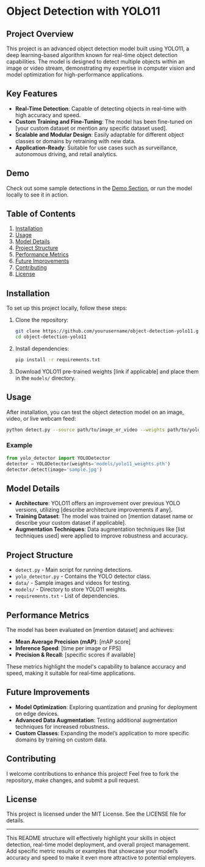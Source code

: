 
# Object Detection with YOLO11

## Project Overview
This project is an advanced object detection model built using YOLO11, a deep learning-based algorithm known for real-time object detection capabilities. The model is designed to detect multiple objects within an image or video stream, demonstrating my expertise in computer vision and model optimization for high-performance applications.

## Key Features
- **Real-Time Detection**: Capable of detecting objects in real-time with high accuracy and speed.
- **Custom Training and Fine-Tuning**: The model has been fine-tuned on [your custom dataset or mention any specific dataset used].
- **Scalable and Modular Design**: Easily adaptable for different object classes or domains by retraining with new data.
- **Application-Ready**: Suitable for use cases such as surveillance, autonomous driving, and retail analytics.

## Demo
Check out some sample detections in the [Demo Section](#demo-section), or run the model locally to see it in action.

## Table of Contents
1. [Installation](#installation)
2. [Usage](#usage)
3. [Model Details](#model-details)
4. [Project Structure](#project-structure)
5. [Performance Metrics](#performance-metrics)
6. [Future Improvements](#future-improvements)
7. [Contributing](#contributing)
8. [License](#license)

## Installation
To set up this project locally, follow these steps:

1. Clone the repository:
   ```bash
   git clone https://github.com/yourusername/object-detection-yolo11.git
   cd object-detection-yolo11
   ```
2. Install dependencies:
   ```bash
   pip install -r requirements.txt
   ```
3. Download YOLO11 pre-trained weights [link if applicable] and place them in the `models/` directory.

## Usage
After installation, you can test the object detection model on an image, video, or live webcam feed:

```bash
python detect.py --source path/to/image_or_video --weights path/to/yolo11_weights
```

### Example
```python
from yolo_detector import YOLODetector
detector = YOLODetector(weights='models/yolo11_weights.pth')
detector.detect(image='sample.jpg')
```

## Model Details
- **Architecture**: YOLO11 offers an improvement over previous YOLO versions, utilizing [describe architecture improvements if any].
- **Training Dataset**: The model was trained on [mention dataset name or describe your custom dataset if applicable].
- **Augmentation Techniques**: Data augmentation techniques like [list techniques used] were applied to improve robustness and accuracy.

## Project Structure
- `detect.py` - Main script for running detections.
- `yolo_detector.py` - Contains the YOLO detector class.
- `data/` - Sample images and videos for testing.
- `models/` - Directory to store YOLO11 weights.
- `requirements.txt` - List of dependencies.

## Performance Metrics
The model has been evaluated on [mention dataset] and achieves:
- **Mean Average Precision (mAP)**: [mAP score]
- **Inference Speed**: [time per image or FPS]
- **Precision & Recall**: [specific scores if available]

These metrics highlight the model's capability to balance accuracy and speed, making it suitable for real-time applications.

## Future Improvements
- **Model Optimization**: Exploring quantization and pruning for deployment on edge devices.
- **Advanced Data Augmentation**: Testing additional augmentation techniques for increased robustness.
- **Custom Classes**: Expanding the model’s application to more specific domains by training on custom data.

## Contributing
I welcome contributions to enhance this project! Feel free to fork the repository, make changes, and submit a pull request.

## License
This project is licensed under the MIT License. See the LICENSE file for details.

---

This README structure will effectively highlight your skills in object detection, real-time model deployment, and overall project management. Add specific metric results or examples that showcase your model’s accuracy and speed to make it even more attractive to potential employers.
